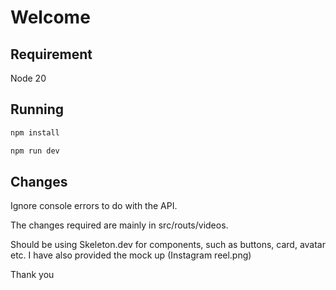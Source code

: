 # Welcome

## Requirement

Node 20

## Running

```bash
npm install
```

```bash
npm run dev
```

## Changes
Ignore console errors to do with the API.

The changes required are mainly in src/routs/videos. 

Should be using Skeleton.dev for components, such as buttons, card, avatar etc. I have also provided the mock up (Instagram reel.png)

Thank you